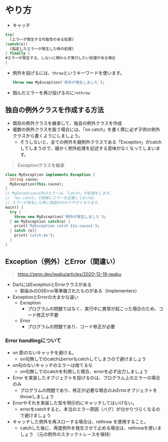 # やり方
- キャッチ
```dart
try{
  (エラーが発生する可能性のある処理)
}catch(e){
  (指定したエラーが発生した時の処理)
} finally {
#エラーが発生する、しないに関わらず実行したい処理がある場合
}
```
- 例外を投げるには、`throw`というキーワードを使います。
    ```dart
    throw new MyException('例外が発生しました');
    ```
- 掴んだエラーを再び投げるのに`rethrow`
## 独自の例外クラスを作成する方法
- 既存の例外クラスを継承して、独自の例外クラスを作成
- 複数の例外クラスを扱う場合には、「on catch」を書く際に必ず子供の例外クラスから書くようにしましょう。
  - そうしないと、全ての例外を親例外クラスである「Exception」がcatchしてしまうので、細かく例外処理を記述する意味がなくなってしまいます。
>Exceptionクラスを継承
```dart
class MyException implements Exception {
  String cause;
  MyException(this.cause);
}
// MyException以外のエラーは、「catch」が処理をします。
// 「on catch」で詳細にエラーを定義しておけば、
// エラーが発生した時に原因がわかりやすくなります。
main() {
  try {
    throw new MyException('例外が発生しました');
  } on MyException catch(e) {
    print('MyException catch ${e.cause}');
  } catch (e){
    print('catch:$e');
  }
}
```
## Exception（例外）とError（間違い）
>https://zenn.dev/iwaku/articles/2020-12-19-iwaku
- DartにはExceptionとErrorクラスがある
  - 馴染みのOSError等準備されたものがある（Implementers）
- ExceptionとErrorの大まかな違い
  - Exception
    - プログラムの問題ではなく、実行中に異常が起こった場合のため、コード修正が不要
  - Error
    - プログラムの問題であり、コード修正が必要
### Error handlingについて
  - on 節のないキャッチを避ける。
    - on句無しでのcatchはerrorもcatchしてしまうので避けましょう
  - on句のないキャッチのエラーは捨てるな
    - on句無しでのcatchを利用した場合、errorを必ず出力しましょう
  - Error を実装したオブジェクトを投げるのは、プログラム上のエラーの場合のみ
    - プログラムの問題であり、修正が必要な場合のみErrorオブジェクトをthrowしましょう
  - Errorやそれを実装した型を明示的にキャッチしてはいけない。
    - errorをcatchすると、本当のエラー原因（バグ）が分かりづらくなるので避けましょう
  - キャッチした例外を再スローする場合は、rethrow を使用すること。
    - catchした後に、再度例外を発生させて止める場合は、rethrowを使いましょう
（元の例外のスタックトレースを保持）











